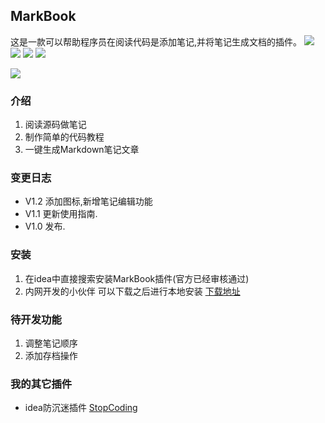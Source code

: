 ## MarkBook
这是一款可以帮助程序员在阅读代码是添加笔记,并将笔记生成文档的插件。
![](https://img.shields.io/github/stars/jogeen/MarkBook)
![](https://img.shields.io/jetbrains/plugin/d/14156)
![](https://img.shields.io/badge/Version-V1.2-orange)
![](https://img.shields.io/github/license/jogeen/MarkBook)

![](https://raw.githubusercontent.com/jogeen/MarkBook/master/img/markbook.gif)
### 介绍
1. 阅读源码做笔记
2. 制作简单的代码教程
3. 一键生成Markdown笔记文章
### 变更日志

- V1.2 添加图标,新增笔记编辑功能
- V1.1 更新使用指南.
- V1.0 发布.

### 安装
1. 在idea中直接搜索安装MarkBook插件(官方已经审核通过)
2. 内网开发的小伙伴 可以下载之后进行本地安装 [下载地址](https://plugins.jetbrains.com/files/14156/107925/MarkBook.zip?updateId=107925&pluginId=14156&family=INTELLIJ)

### 待开发功能
1. 调整笔记顺序
2. 添加存档操作

### 我的其它插件
- idea防沉迷插件 [StopCoding](https://github.com/jogeen/StopCoding)